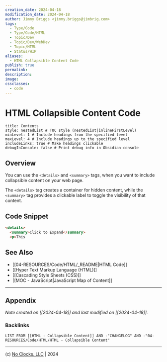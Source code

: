 ```yaml
---
creation_date: 2024-04-18
modification_date: 2024-04-18
author: Jimmy Briggs <jimmy.briggs@jimbrig.com>
tags:
  - Type/Code
  - Type/Code/HTML
  - Topic/Dev
  - Topic/Dev/WebDev
  - Topic/HTML
  - Status/WIP
aliases:
  - HTML Collapsible Content Code
publish: true
permalink:
description:
image:
cssclasses:
  - code
---
```


# HTML Collapsible Content Code

```table-of-contents
title: Contents 
style: nestedList # TOC style (nestedList|inlineFirstLevel)
minLevel: 1 # Include headings from the specified level
maxLevel: 4 # Include headings up to the specified level
includeLinks: true # Make headings clickable
debugInConsole: false # Print debug info in Obsidian console
```

## Overview

You can use the `<details>` and `<summary>` tags, when you want to include collapsible content on your web page.

The `<details>` tag creates a container for hidden content, while the `<summary>` tag provides a clickable label to toggle the visibility of that content.

## Code Snippet

```html
<details>
  <summary>Click to Expand</summary>
  <p>This 
```

## See Also

- [[04-RESOURCES/Code/HTML/_README|HTML Code]]
- [[Hyper Text Markup Language (HTML)]]
- [[Cascading Style Sheets (CSS)]]
- [[MOC - JavaScript|JavaScript Map of Content]]


***

## Appendix

*Note created on [[2024-04-18]] and last modified on [[2024-04-18]].*

### Backlinks

```dataview
LIST FROM [[HTML - Collapsible Content]] AND -"CHANGELOG" AND -"04-RESOURCES/Code/HTML/HTML - Collapsible Content"
```

***

(c) [No Clocks, LLC](https://github.com/noclocks) | 2024